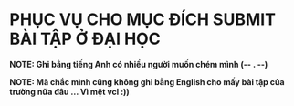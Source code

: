 # PHỤC VỤ CHO MỤC ĐÍCH SUBMIT BÀI TẬP Ở ĐẠI HỌC

**NOTE: Ghi bằng tiếng Anh có nhiều người muốn chém mình (-- . --)**

**NOTE: Mà chắc mình cũng không ghi bằng English cho mấy bài tập của trường nữa đâu ... Vì mệt vcl :))**

